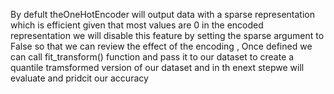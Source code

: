 By defult theOneHotEncoder will output data with a sparse representation which is efficient given that most values are 0 in the encoded representation we will disable this feature by setting the sparse argument to False so that
we can review the effect of the encoding , Once defined we can call fit_transform() function and pass it to our dataset to create a quantile tramsformed version of our dataset and in th enext stepwe will evaluate 
and pridcit our accuracy
